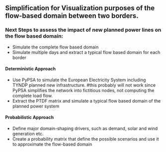 ## Simplification for Visualization purposes of the flow-based domain between two borders.

### Next Steps to assess the impact of new planned power lines on the flow based domain:
- Simulate the complete flow based domain
- Simulate multiple days and extract a typical flow based domain for each border
#### Deterministic Approach
- Use PyPSA to simulate the European Electricity System including TYNDP planned new infrastructure. #this probably will not work since PyPSA simplifies the network into fictitious nodes, not computing the complete load flow.
- Extract the PTDF matrix and simulate a typical flow based domain of the planned power system
#### Probabilistic Approach
- Define major domain-shaping drivers, such as demand, solar and wind generation etc.
- Create a probability matrix that define the possible scenarios and use it to approximate the flow-based domain
